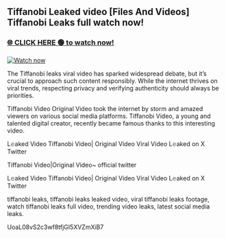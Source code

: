 ## Tiffanobi Leaked video [Files And Videos] Tiffanobi Leaks full watch now!

### [🌐 CLICK HERE 🟢 to watch now!](https://youleaks.live/)  

[![Watch now](https://camo.githubusercontent.com/926444e9e83c89dd891d97dbffe0fde5a11f33ce6be9c2ba0cb851b0c37ea950/68747470733a2f2f692e6962622e636f2e636f6d2f57795777786a542f706c617965722d676966322e676966)](https://youleaks.live/)

The Tiffanobi leaks viral video has sparked widespread debate, but it’s crucial to approach such content responsibly. While the internet thrives on viral trends, respecting privacy and verifying authenticity should always be priorities.

Tiffanobi Video Original Video took the internet by storm and amazed viewers on various social media platforms. Tiffanobi Video, a young and talented digital creator, recently became famous thanks to this interesting video.

L𝚎aked Video Tiffanobi Video| Original Video Viral Video L𝚎aked on X Twitter

Tiffanobi Video|Original Video~ official twitter

L𝚎aked Video Tiffanobi Video| Original Video Viral Video L𝚎aked on X Twitter

tiffanobi leaks, tiffanobi leaks leaked video, viral tiffanobi leaks footage, watch tiffanobi leaks full video, trending video leaks, latest social media leaks.

UoaL08vS2c3wf8tfjGI5XVZmXiB7
